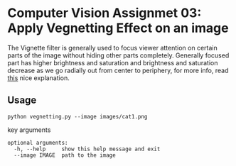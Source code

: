 # Computer Vision Assignmet 03: Apply Vegnetting Effect on an image

The Vignette filter is generally used to focus viewer attention on certain parts of the image without hiding other parts completely. Generally focused part has higher brightness and saturation and brightness and saturation decrease as we go radially out from center to periphery, for more info, read [this](https://www.geeksforgeeks.org/create-a-vignette-filter-using-python-opencv/) nice explanation.


## Usage

```
python vegnetting.py --image images/cat1.png
```

key arguments
```
optional arguments:
  -h, --help     show this help message and exit
  --image IMAGE  path to the image
```



